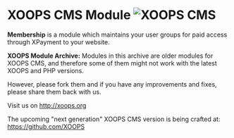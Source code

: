 # XOOPS CMS Module   ![XOOPS CMS](https://avatars2.githubusercontent.com/u/12771439?v=3&s=200)

**Membership** is a module which maintains your user groups for paid access through XPayment to your website. 

**XOOPS Module Archive:** Modules in this archive are older modules for XOOPS CMS, and therefore some of them might not work with the latest XOOPS and PHP versions. 

However, please fork them and if you have any improvements and fixes, please share them back with us. 

Visit us on http://xoops.org

The upcoming "next generation" XOOPS CMS version is being crafted at: https://github.com/XOOPS
